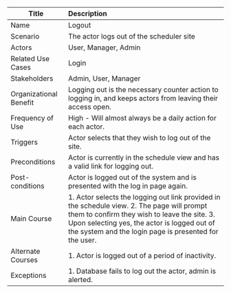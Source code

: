 | Title | Description |
|-------|:------------|
| Name | Logout |
| Scenario | The actor logs out of the scheduler site |
| Actors | User, Manager, Admin |
| Related Use Cases | Login |
| Stakeholders | Admin, User, Manager |
| Organizational Benefit | Logging out is the necessary counter action to logging in, and keeps actors from leaving their access open. |
| Frequency of Use | High - Will almost always be a daily action for each actor. |
| Triggers | Actor selects that they wish to log out of the site. |
| Preconditions | Actor is currently in the schedule view and has a valid link for logging out. |
| Post-conditions | Actor is logged out of the system and is presented with the log in page again. |
| Main Course | 1. Actor selects the logging out link provided in the schedule view. 2. The page will prompt them to confirm they wish to leave the site. 3. Upon selecting yes, the actor is logged out of the system and the login page is presented for the user. |
| Alternate Courses | 1. Actor is logged out of a period of inactivity. |
| Exceptions | 1. Database fails to log out the actor, admin is alerted. |
